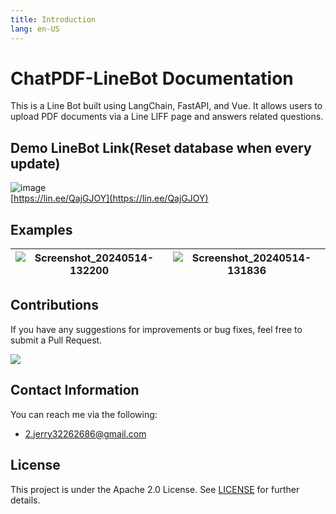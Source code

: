 ```yaml
---
title: Introduction
lang: en-US
---
```


# ChatPDF-LineBot Documentation

This is a Line Bot built using LangChain, FastAPI, and Vue. It allows users to upload PDF documents via a Line LIFF page and answers related questions.

## Demo LineBot Link(Reset database when every update)

![image](https://github.com/ADT109119/ChatPDF-LineBot/assets/106337749/c1860b26-3371-4b2d-935f-cc4823286092)  
[https://lin.ee/QajGJOY](https://lin.ee/QajGJOY)

## Examples

| ![Screenshot_20240514-132200](https://github.com/ADT109119/ChatPDF-LineBot/assets/106337749/996fea6c-3ae8-4d9a-baff-7ada3860b4f9) | ![Screenshot_20240514-131836](https://github.com/ADT109119/ChatPDF-LineBot/assets/106337749/0cb06999-e8c3-4779-8fe2-c6f87a7a370c) |
|------|------|

## Contributions

If you have any suggestions for improvements or bug fixes, feel free to submit a Pull Request.

<a href="https://github.com/ADT109119/ChatPDF-LineBot/graphs/contributors" target="_blank">
  <img src="https://contrib.rocks/image?repo=ADT109119/ChatPDF-LineBot"/>
</a>

## Contact Information

You can reach me via the following:

- 2.jerry32262686@gmail.com

## License

This project is under the Apache 2.0 License. See [LICENSE](https://github.com/ADT109119/ChatPDF-LineBot/blob/main/LICENSE) for further details.
